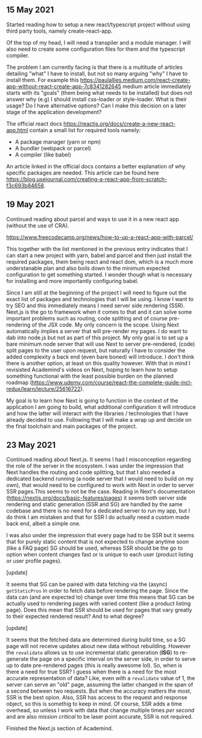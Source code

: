 ## 15 May 2021

Started reading how to setup a new react/typescript project without using third party tools, namely create-react-app.

Of the top of my head, I will need a transpiler and a module manager. I will also need to create some configuration files for them and the typescript compiler.

The problem I am currently facing is that there is a multitude of articles detailing "what" I have to install, but not so many arguing "why" I have to install them. For example this https://paulallies.medium.com/react-create-app-without-react-create-app-7c8341282645 medium article immediately starts with its "goals" (them being what needs to be installed) but does not answer why (e.g) I should install css-loader or style-loader. What is their usage? Do I have alternative options? Can I make this decision on a later stage of the application development?

The official react docs https://reactjs.org/docs/create-a-new-react-app.html contain a small list for required tools namely:

- A package manager (yarn or npm)
- A bundler (webpack or parcel)
- A compiler (like babel)

An article linked in the official docs contains a better explanation of why specific packages are needed. This article can be found here https://blog.usejournal.com/creating-a-react-app-from-scratch-f3c693b84658.

## 19 May 2021

Continued reading about parcel and ways to use it in a new react app (without the use of CRA).

https://www.freecodecamp.org/news/how-to-up-a-react-app-with-parcel/

This together with the list mentioned in the previous entry indicates that I can start a new project with yarn, babel and parcel and then just install the required packages, them being react and react dom, which is a much more understanable plan and also boils down to the minimum expected configuration to get something started. I wonder though what is necessary for installing and more importantly configuring babel.

Since I am still at the beginning of the project I will need to figure out the exact list of packages and technologies that I will be using. I know I want to try SEO and this immediately means I need server side rendering (SSR). Next.js is the go to framework when it comes to that and it can solve some important problems such as routing, code splitting and of course pre-rendering of the JSX code. My only concern is the scope. Using Next automatically implies a server that will pre-render my pages. I do want to dab into node.js but not as part of this project. My only goal is to set up a bare minimum node server that will use Next to server pre-rendered, (code) split pages to the user upon request, but naturally I have to consider the added complexity a back end (even bare boned) will introduce. I don't think there is another option, at least on this quality however. With that in mind I revisisted Academind's videos on Next, hoping to learn how to setup something functional with the least possible burden on the planned roadmap (https://www.udemy.com/course/react-the-complete-guide-incl-redux/learn/lecture/25616722).

My goal is to learn how Next is going to function in the context of the application I am going to build, what additional configuration it will introduce and how the latter will interact with the libraries / technologies that I have already decided to use. Following that I will make a wrap up and decide on the final toolchain and main packages of the project.

## 23 May 2021

Continued reading about Next.js. It seems I had I misconception regarding the role of the server in the ecosystem. I was under the impression that Next handles the routing and code splitting, but that I also needed a dedicated backend running (a node server that I would need to build on my own), that would need to be configured to work with Next in order to server SSR pages.This seems to not be the case. Reading in Next's documentation (https://nextjs.org/docs/basic-features/pages) it seems both server side rendering and static generation (SSR and SG) are handled by the same codebase and there is no need for a dedicated server to run my app, but I do think I am mistaken and that for SSR I do actually need a custom made back end, albeit a simple one.

I was also under the impression that every page had to be SSR but it seems that for purely static content that is not expected to change anytime soon (like a FAQ page) SG should be used, whereas SSR should be the go to option when content changes fast or is unique to each user (product listing or user profile pages).

[update]

It seems that SG can be paired with data fetching via the (async) `getStaticPros` in order to fetch data before rendering the page. Since the data can (and are expected to) change over time this means that SG can be actually used to rendering pages with varied content (like a product listing page). Does this mean that SSR should be used for pages that vary greatly to their expected rendered result? And to what degree?

[update]

It seems that the fetched data are determined during build time, so a SG page will not receive updates about new data without rebuilding. However the `revalidate` allows us to use incremental static generation (**ISG**) to re-generate the page on a specific interval on the server side, in order to serve up to date pre-rendered pages (this is really awesome lol). So, when is there a need for true SSR? I guess when there is a need for the most accurate representation of data? Like, even with a `revalidate` value of 1, the server can serve an "old" page, assuming the latter changed in the span of a second between two requests. But when the accuracy matters the most, SSR is the best opion. Also, SSR has access to the request and response object, so this is somethig to keep in mind.
Of course, SSR adds a time overhead, so unless I work with data that change multiple times _per second_ and are also _mission critical_ to be laser point accurate, SSR is not required.

Finished the Next.js section of Academind.
